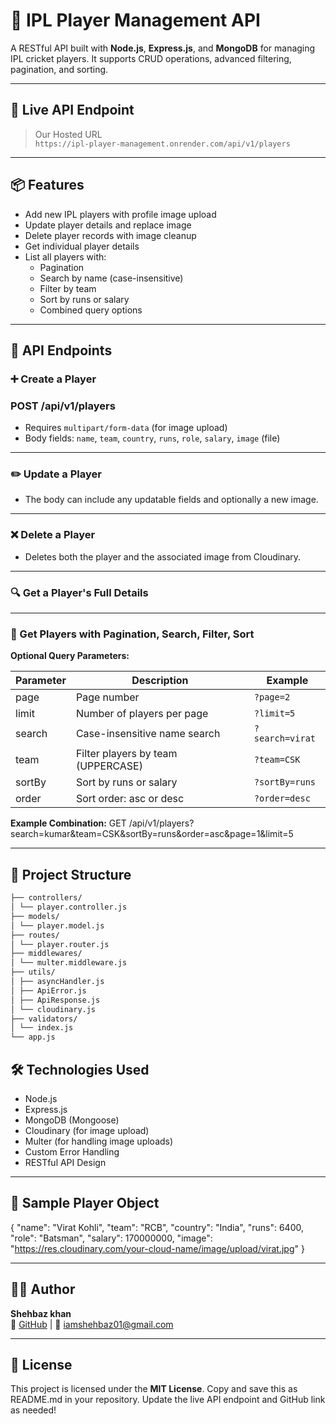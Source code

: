 # 🏏 IPL Player Management API

A RESTful API built with **Node.js**, **Express.js**, and **MongoDB** for managing IPL cricket players. It supports CRUD operations, advanced filtering, pagination, and sorting.

---

## 🔗 Live API Endpoint

> Our Hosted URL   
> `https://ipl-player-management.onrender.com/api/v1/players`

---

## 📦 Features

- Add new IPL players with profile image upload
- Update player details and replace image
- Delete player records with image cleanup
- Get individual player details
- List all players with:
  - Pagination
  - Search by name (case-insensitive)
  - Filter by team
  - Sort by runs or salary
  - Combined query options

---

## 🚀 API Endpoints

### ➕ Create a Player

### POST /api/v1/players
- Requires `multipart/form-data` (for image upload)
- Body fields: `name`, `team`, `country`, `runs`, `role`, `salary`, `image` (file)

---

### ✏️ Update a Player
- The body can include any updatable fields and optionally a new image.

---

### ❌ Delete a Player
- Deletes both the player and the associated image from Cloudinary.

---

### 🔍 Get a Player's Full Details


---

### 📄 Get Players with Pagination, Search, Filter, Sort

**Optional Query Parameters:**

| Parameter | Description                       | Example                |
|-----------|-----------------------------------|------------------------|
| page      | Page number                       | `?page=2`              |
| limit     | Number of players per page        | `?limit=5`             |
| search    | Case-insensitive name search      | `?search=virat`        |
| team      | Filter players by team (UPPERCASE)| `?team=CSK`            |
| sortBy    | Sort by runs or salary            | `?sortBy=runs`         |
| order     | Sort order: asc or desc           | `?order=desc`          |

**Example Combination:**
GET /api/v1/players?search=kumar&team=CSK&sortBy=runs&order=asc&page=1&limit=5

---

## 📁 Project Structure

```bash
├── controllers/
│ └── player.controller.js
├── models/
│ └── player.model.js
├── routes/
│ └── player.router.js
├── middlewares/
│ └── multer.middleware.js
├── utils/
│ ├── asyncHandler.js
│ ├── ApiError.js
│ ├── ApiResponse.js
│ └── cloudinary.js
├── validators/
│ └── index.js
└── app.js
```


## 🛠️ Technologies Used

- Node.js
- Express.js
- MongoDB (Mongoose)
- Cloudinary (for image upload)
- Multer (for handling image uploads)
- Custom Error Handling
- RESTful API Design

---

## 🧪 Sample Player Object

{
"name": "Virat Kohli",
"team": "RCB",
"country": "India",
"runs": 6400,
"role": "Batsman",
"salary": 170000000,
"image": "https://res.cloudinary.com/your-cloud-name/image/upload/virat.jpg"
}


---

## 🧑‍💻 Author

**Shehbaz khan**  
🔗 [GitHub](#) | 📧 iamshehbaz01@gmail.com

---

## 📄 License

This project is licensed under the **MIT License**.
Copy and save this as README.md in your repository. Update the live API endpoint and GitHub link as needed!
